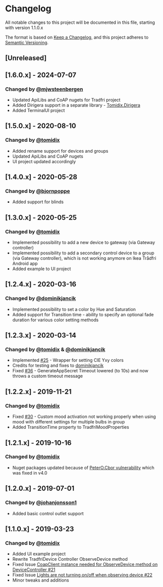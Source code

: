 ﻿# Changelog
All notable changes to this project will be documented in this file, starting with version 1.1.0.x

The format is based on [Keep a Changelog](https://keepachangelog.com/en/1.0.0/),
and this project adheres to [Semantic Versioning](https://semver.org/spec/v2.0.0.html).

## [Unreleased]

## [1.6.0.x] - 2024-07-07
### Changed by [@mjwsteenbergen](https://github.com/mjwsteenbergen)
- Updated ApiLibs and CoAP nugets for Tradfri project
- Added Dirigera support in a separate library - [Tomidix.Dirigera](https://www.nuget.org/packages/Tomidix.Dirigera)
- Added TerminalUI project

## [1.5.0.x] - 2020-08-10
### Changed by [@tomidix](https://github.com/tomidix) 
- Added rename support for devices and groups
- Updated ApiLibs and CoAP nugets
- UI project updated accordingly

## [1.4.0.x] - 2020-05-28
### Changed by [@bjornpoppe](https://github.com/bjornpoppe) 
- Added support for blinds

## [1.3.0.x] - 2020-05-25
### Changed by [@tomidix](https://github.com/tomidix) 
- Implemented possibility to add a new device to gateway (via Gateway controller)
- Implemented possibility to add a secondary control device to a group (via Gateway controller), which is not working anymore on Ikea Trådfri Android app
- Added example to UI project

## [1.2.4.x] - 2020-03-16
### Changed by [@dominikjancik](https://github.com/dominikjancik) 
- Implemented possibility to set a color by Hue and Saturation
- Added support for Transition time - ability to specify an optional fade duration for various color setting methods

## [1.2.3.x] - 2020-03-14
### Changed by [@tomidix](https://github.com/tomidix) & [@dominikjancik](https://github.com/dominikjancik) 
- Implemented [#25](https://github.com/tomidix/CSharpTradFriLibrary/issues/25) - Wrapper for setting CIE Yxy colors
- Credits for testing and fixes to [dominikjancik](https://github.com/dominikjancik)
- Fixed [#36](https://github.com/tomidix/CSharpTradFriLibrary/issues/36) - GenerateAppSecret Timeout lowered (to 10s) and now throws a custom timeout message

## [1.2.2.x] - 2019-11-21
### Changed by [@tomidix](https://github.com/tomidix)
- Fixed [#30](https://github.com/tomidix/CSharpTradFriLibrary/issues/30) - Custom mood activation not working properly when using mood with different settings for multiple bulbs in group
- Added TransitionTime property to TradfriMoodProperties 

## [1.2.1.x] - 2019-10-16
### Changed by [@tomidix](https://github.com/tomidix)
- Nuget packages updated because of [PeterO.Cbor vulnerability](https://github.com/peteroupc/CBOR/security/advisories/GHSA-cxw4-9qv9-vx5h) which was fixed in v4.0

## [1.2.0.x] - 2019-07-01
### Changed by [@johanjonsson1](https://github.com/johanjonsson1)
- Added basic control outlet support

## [1.1.0.x] - 2019-03-23
### Changed by [@tomidix](https://github.com/tomidix)
- Added UI example project
- Rewrite TradfriDevice Controller ObserveDevice method
- Fixed Issue [CoapClient instance needed for ObserveDevice method on DeviceController #21](https://github.com/tomidix/CSharpTradFriLibrary/issues/21)
- Fixed Issue [Lights are not turning on/off when observing device #22](https://github.com/tomidix/CSharpTradFriLibrary/issues/22)
- Minor tweaks and additions
